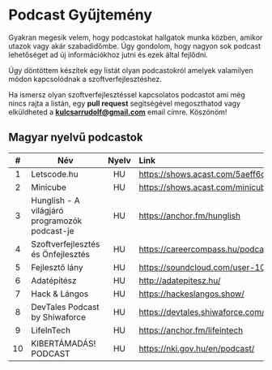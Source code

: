 # Podcast Gyűjtemény

Gyakran megesik velem, hogy podcastokat hallgatok munka közben, amikor utazok vagy akár szabadidőmbe. Úgy gondolom, hogy nagyon sok podcast lehetőséget ad új információkhoz jutni és ezek által fejlődni.

Úgy döntöttem készítek egy listát olyan podcastokról amelyek valamilyen módon kapcsolódnak a szoftverfejlesztéshez.

Ha ismersz olyan szoftverfejlesztéssel kapcsolatos podcastot ami még nincs rajta a listán, egy **pull request** segítségével megoszthatod vagy elküldheted a **kulcsarrudolf@gmail.com** email címre. Köszönöm!

## Magyar nyelvű podcastok

|  #  | Név                                              | Nyelv | Link                                                                 |
| :-: | ------------------------------------------------ | :---: | :------------------------------------------------------------------- |
|  1  | Letscode.hu                                      |  HU   | https://shows.acast.com/5aeff6d96eb47cc259946df2/                    |
|  2  | Minicube                                         |  HU   | https://shows.acast.com/minicube/                                    |
|  3  | Hunglish - A világjáró programozók podcast-je    |  HU   | https://anchor.fm/hunglish                                           |
|  4  | Szoftverfejlesztés és Önfejlesztés               |  HU   | https://careercompass.hu/podcast/                                    |
|  5  | Fejlesztő lány                                   |  HU   | https://soundcloud.com/user-107922785                                |
|  6  | Adatépítész                                      |  HU   | http://adatepitesz.hu/                                               |
|  7  | Hack & Lángos                                    |  HU   | https://hackeslangos.show/                                           |
|  8  | DevTales Podcast by Shiwaforce                   |  HU   | https://devtales.shiwaforce.com/                                     |
|  9  | LifeInTech                                       |  HU   | https://anchor.fm/lifeintech                                         |
|  10 | KIBERTÁMADÁS! PODCAST                            |  HU   | https://nki.gov.hu/en/podcast/                                       |
